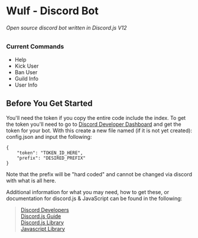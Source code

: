 # Wulf - Discord Bot
###### Open source discord bot written in Discord.js V12

### Current Commands
* Help
* Kick User
* Ban User
* Guild Info
* User Info

## Before You Get Started
You'll need the token if you copy the entire code include
the index. To get the token you'll need to go to [Discord Developer Dashboard](https://discord.com/developers)
and get the token for your bot. With this create a new file named (if it is not yet created): config.json and
input the following:
```
{
    "token": "TOKEN_ID_HERE",
    "prefix": "DESIRED_PREFIX"
}
```

Note that the prefix will be "hard coded" and cannot be changed via discord with
what is all here.

Additional information for what you may need, how to get these,
or documentation for discord.js & JavaScript can be found in the following:
> [Discord Developers](https://discord.com/developers) </br>
> [Discord.js Guide](https://discordjs.guide/#before-you-begin) </br>
> [Discord.js Library](https://discord.js.org/#/) </br>
> [Javascript Library](https://developer.mozilla.org/en-US/docs/Web/JavaScript) </br>
